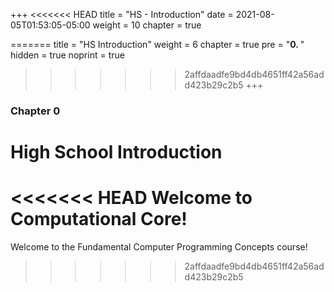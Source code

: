 +++
<<<<<<< HEAD
title = "HS - Introduction"
date = 2021-08-05T01:53:05-05:00
weight = 10
chapter = true

=======
title = "HS Introduction"
weight = 6
chapter = true
pre = "<b>0. </b>"
hidden = true
noprint = true
>>>>>>> 2affdaadfe9bd4db4651ff42a56add423b29c2b5
+++

### Chapter 0

# High School Introduction

<<<<<<< HEAD
Welcome to Computational Core!
=======
Welcome to the Fundamental Computer Programming Concepts course!
>>>>>>> 2affdaadfe9bd4db4651ff42a56add423b29c2b5
